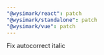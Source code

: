 ```yaml
---
"@wysimark/react": patch
"@wysimark/standalone": patch
"@wysimark/vue": patch
---
```


Fix autocorrect italic
